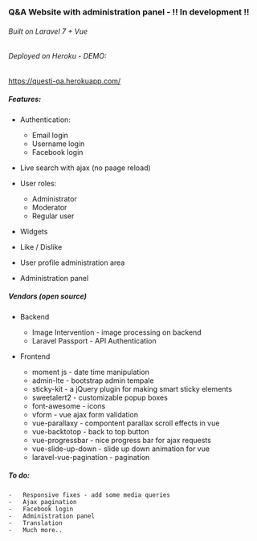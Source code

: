 ### Q&A Website with administration panel - !! In development !!

###### Built on Laravel 7 + Vue

###### Deployed on Heroku - DEMO:

<a href="https://questi-qa.herokuapp.com/" target="_blank">https://questi-qa.herokuapp.com/</a>

##### Features:

-   Authentication:

    -   Email login
    -   Username login
    -   Facebook login

-   Live search with ajax (no paage reload)

-   User roles:

    -   Administrator
    -   Moderator
    -   Regular user

-   Widgets

-   Like / Dislike

-   User profile administration area

-   Administration panel

##### Vendors (open source)

-   Backend

    -   Image Intervention - image processing on backend
    -   Laravel Passport - API Authentication

-   Frontend
    -   moment js - date time manipulation
    -   admin-lte - bootstrap admin tempale
    -   sticky-kit - a jQuery plugin for making smart sticky elements
    -   sweetalert2 - customizable popup boxes
    -   font-awesome - icons
    -   vform - vue ajax form validation
    -   vue-parallaxy - compontent parallax scroll effects in vue
    -   vue-backtotop - back to top button
    -   vue-progressbar - nice progress bar for ajax requests
    -   vue-slide-up-down - slide up down animation for vue
    -   laravel-vue-pagination - pagination

##### To do:

    -   Responsive fixes - add some media queries
    -   Ajax pagination
    -   Facebook login
    -   Administration panel
    -   Translation
    -   Much more..
